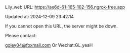 Lily_web URL: https://ae6d-61-165-102-156.ngrok-free.app

Updated at: 2024-12-09 23:42:14

If you cannot open this URL, the server might be down.

Please contact: 

goley04@foxmail.com Or Wechat:GL_yeaH